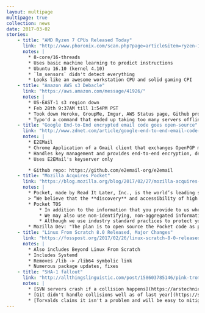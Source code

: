 ```yaml
---
layout: multipage
multipage: true
collection: news
date: 2017-03-02
stories:
    - title: "AMD Ryzen 7 CPUs Released Today"
      link: "http://www.phoronix.com/scan.php?page=article&item=ryzen-1800x-linux"
      notes: |
        * 8-core/16-threads
        * Uses basic machine learning to predict instructions
        * Ubuntu 16.10 (kernel 4.10)
        * `lm_sensors` didn't detect everything
        * Looks like an awesome workstation CPU and solid gaming CPI
    - title: "Amazon AWS s3 Debacle"
      link: "https://aws.amazon.com/message/41926/"
      notes: |
        * US-EAST-1 s3 region down
        * Feb 28th 9:37AM till 1:54PM PST
        * Took down Heroku, GroupMe, Imgur, AWS Status page, Github profile pictures, and yupyupp's server backups.
        * Typo'd a command that ended up taking too many servers offline
    - title: "Google End-to-End encrypted email code goes open-source"
      link: "http://www.zdnet.com/article/google-end-to-end-email-code-goes-open-source/"
      notes: |
        * E2EMail
        * Chrome Application of a Gmail client that exchanges OpenPGP mail
        * Handles key management and provides end-to-end encryption, decryption, signing and verification
        * Uses E2EMail's keyserver only

        * Github repo: https://github.com/e2email-org/e2email
    - title: "Mozilla Acquires Pocket"
      link: "https://blog.mozilla.org/blog/2017/02/27/mozilla-acquires-pocket/"
      notes: |
        * Pocket, made by Read It Later, Inc., is the world’s leading save-for-later service.
        > “We believe that the **discovery** and accessibility of high quality web content is key to keeping the internet healthy by fighting against the rising tide of centralization and walled gardens. Pocket provides people with the tools they need to engage with and share content on their own terms, independent of hardware platform or content silo, for a safer, more empowered and independent online experience.” – Chris Beard, Mozilla CEO 
        * Pocket TOS
            * In addition to the information that you provide to us when you register for a user account, we collect information about the URLs, titles and content of the web pages and other information you save to Pocket.
            * We may also use non-identifying, non-aggregated information to deliver tailored advertisements to you. 
            * Although we use industry standard practices to protect your privacy, we do not promise, and you should not expect, that your personal information or private communications will always remain free from security issues.
        * Mozilla Dev: "The plan is to open source the Pocket code as part of the Mozilla open source project, consistent with our licensing policies." [Source](https://www.reddit.com/r/firefox/comments/5wio45/mozilla_acquires_pocket/deadcf7/)
    - title: "Linux From Scratch 8.0 Released, Major Changes"
      link: "https://fosspost.org/2017/02/26/linux-scratch-8-0-released-adding-major-changes/"
      notes: |
        * Also includes Beyond Linux From Scratch
        * Includes Systemd
        * Removes /lib -> /lib64 symbolic link
        * Numerous package updates, fixes
    - title: "SHA-1 fallout"
      link: "http://allthingslinguistic.com/post/158603785146/pink-trombone-is-a-clickable-simulator-of-the"
      notes: |
        * [SVN servers crash if a collision happens](https://arstechnica.com/security/2017/02/watershed-sha1-collision-just-broke-the-webkit-repository-others-may-follow/) which is a large problem for a centralized VCS
        * [Git didn't handle collisions well as of last year](https://stackoverflow.com/questions/9392365/how-would-git-handle-a-sha-1-collision-on-a-blob)
        * [Torvalds claims it isn't a problem and will be easy to mitigate,](http://www.zdnet.com/article/linus-torvalds-on-sha-1-and-git-the-sky-isnt-falling/) but there are plans to change the hash function without breaking backwards compatibility
---
```

